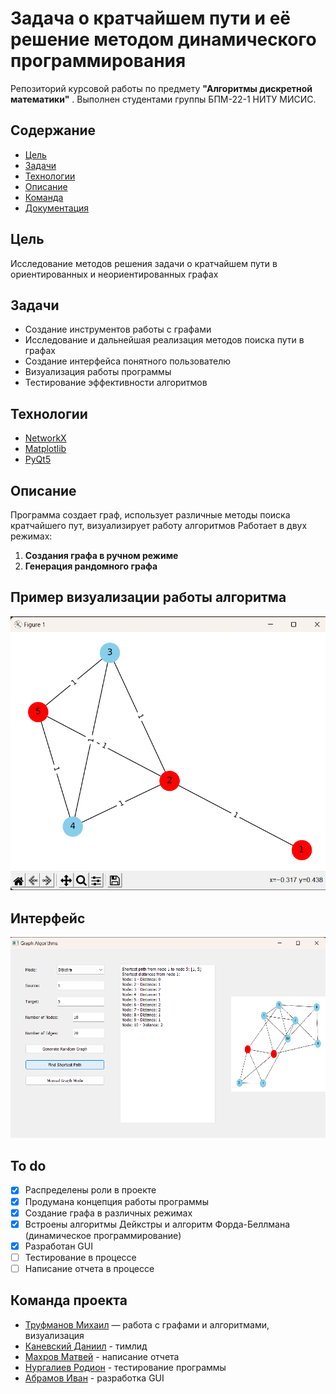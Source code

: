 # Задача о кратчайшем пути и её решение методом динамического программирования
Репозиторий курсовой работы по предмету **"Алгоритмы дискретной математики"** . Выполнен студентами группы БПМ-22-1 НИТУ МИСИС.

## Содержание
- [Цель](#цель)
- [Задачи](#задачи)
- [Технологии](#технологии)
- [Описание](#тестирование)
- [Команда](#contributing)
- [Документация](#документация)

## Цель
Исследование методов решения задачи о кратчайшем пути в ориентированных и неориентированных графах

## Задачи
- Создание инструментов работы с графами 
- Исследование и дальнейшая реализация методов поиска пути в графах
- Создание интерфейса понятного пользователю 
- Визуализация работы программы
- Тестирование эффективности алгоритмов

## Технологии
- [NetworkX](https://networkx.org/)
- [Matplotlib](https://matplotlib.org/stable/)
- [PyQt5](https://doc.qt.io/qtforpython-6)

## Описание
Программа создает граф, использует различные методы поиска кратчайшего пут, визуализирует работу алгоритмов
Работает в двух режимах:
1. **Создания графа в ручном режиме**
2. **Генерация рандомного графа**

## Пример визуализации работы алгоритма 
![img.png](res/img.png)

## Интерфейс 
![interface.png](res/interface.png)

## To do
- [x] Распределены роли в проекте
- [x] Продумана концепция работы программы
- [x] Создание графа в различных режимах
- [x] Встроены алгоритмы Дейкстры и алгоритм Форда-Беллмана (динамическое программирование)
- [x] Разработан GUI
- [ ] Тестирование в процессе
- [ ] Написание отчета в процессе

## Команда проекта

- [Труфманов Михаил](https://github.com/Mihail20052005) — работа с графами и алгоритмами, визуализация
- [Каневский Даниил](https://github.com/danyatalent) - тимлид  
- [Махров Матвей](https://github.com/MatveyMakhrov) - написание отчета
- [Нургалиев Родион]() - тестирование программы
- [Абрамов Иван]() - разработка GUI
